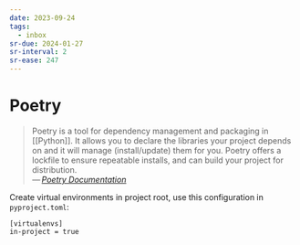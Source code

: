 ```yaml
---
date: 2023-09-24
tags:
  - inbox
sr-due: 2024-01-27
sr-interval: 2
sr-ease: 247
---
```


# Poetry

> Poetry is a tool for dependency management and packaging in [[Python]]. It
> allows you to declare the libraries your project depends on and it will manage
> (install/update) them for you. Poetry offers a lockfile to ensure repeatable
> installs, and can build your project for distribution.\
> — <cite>[Poetry Documentation](https://python-poetry.org/docs/)</cite>

Create virtual environments in project root, use this configuration in
`pyproject.toml`:

    [virtualenvs]
    in-project = true
